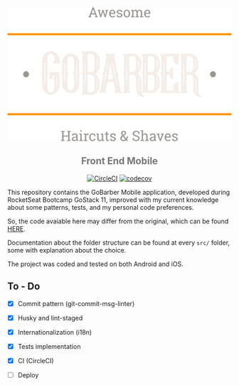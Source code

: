 <div align="center">
<img src="./src/assets/images/logo@3x.png" height="300" />

<h2 style="color:#777">Front End Mobile</h2>

[![CircleCI][circleci-img]][circleci-url]
[![codecov][codecov-badge]][codecov-badge-url]

</div>

This repository contains the GoBarber Mobile application, developed during RocketSeat Bootcamp GoStack 11, improved with my current knowledge about some patterns, tests, and my personal code preferences.

So, the code avaiable here may differ from the original, which can be found [HERE][gobarber-rocketseat].

Documentation about the folder structure can be found at every `src/` folder, some with explanation about the choice.

The project was coded and tested on both Android and iOS.


## To - Do

- [x] Commit pattern (git-commit-msg-linter)
- [x] Husky and lint-staged
- [x] Internationalization (i18n)
- [x] Tests implementation
- [x] CI (CircleCI)
- [ ] Deploy



[gobarber-rocketseat]: https://github.com/rocketseat-education/bootcamp-gostack-modulos/tree/master/nivel-03/03-iniciando-aplicativo-mobile
[circleci-img]: https://circleci.com/gh/thejoaov/gobarber-11-mobile/tree/main.svg?style=svg
[circleci-url]: https://circleci.com/gh/thejoaov/gobarber-11-mobile/tree/main
[codecov-badge]: https://codecov.io/gh/thejoaov/gobarber-11-mobile/branch/main/graph/badge.svg
[codecov-badge-url]: https://codecov.io/gh/thejoaov/gobarber-11-mobile

